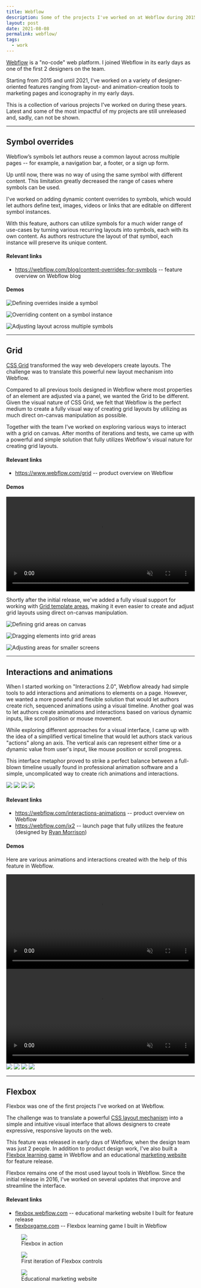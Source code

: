 ```yaml
---
title: Webflow
description: Some of the projects I've worked on at Webflow during 2015-2021
layout: post
date: 2021-08-08
permalink: webflow/
tags:
  - work
---
```


[Webflow](https://webflow.com) is a "no-code" web platform. I joined Webflow in
its early days as one of the first 2 designers on the team.

Starting from 2015 and until 2021, I've worked on a variety of designer-oriented
features ranging from layout- and animation-creation tools to marketing pages
and iconography in my early days.

This is a collection of various projects I've worked on during these years.
Latest and some of the most impactful of my projects are still unreleased and,
sadly, can not be shown.

---

## Symbol overrides

Webflow’s symbols let authors reuse a common layout across multiple pages -- for
example, a navigation bar, a footer, or a sign up form.

Up until now, there was no way of using the same symbol with different content.
This limitation greatly decreased the range of cases where symbols can be used.

I've worked on adding dynamic content overrides to symbols, which would let
authors define text, images, videos or links that are editable on different
symbol instances.

With this feature, authors can utilize symbols for a much wider range of
use-cases by turning various recurring layouts into symbols, each with its own
content. As authors restructure the layout of that symbol, each instance will
preserve its unique content.

#### Relevant links

- <https://webflow.com/blog/content-overrides-for-symbols> -- feature overview
  on Webflow blog

#### Demos

![Defining overrides inside a symbol](/img/about/webflow-symbols-1.gif)

![Overriding content on a symbol instance](/img/about/webflow-symbols-2.gif)

![Adjusting layout across multiple symbols](/img/about/webflow-symbols-3.gif)

---

## Grid

[CSS Grid](https://developer.mozilla.org/en-US/docs/Web/CSS/CSS_Grid_Layout)
transformed the way web developers create layouts. The challenge was to
translate this powerful new layout mechanism into Webflow.

Compared to all previous tools designed in Webflow where most properties of an
element are adjusted via a panel, we wanted the Grid to be different. Given the
visual nature of CSS Grid, we felt that Webflow is the perfect medium to create
a fully visual way of creating grid layouts by utilizing as much direct
on-canvas manipulation as possible.

Together with the team I've worked on exploring various ways to interact with a
grid on canvas. After months of iterations and tests, we came up with a powerful
and simple solution that fully utilizes Webflow's visual nature for creating
grid layouts.

#### Relevant links

- <https://www.webflow.com/grid> -- product overview on Webflow

#### Demos

<video controls autoplay loop muted width="100%">
    <source src='/img/about/webflow-grid.mp4' />
</video>

Shortly after the initial release, we've added a fully visual support for
working with
[Grid template areas](https://developer.mozilla.org/en-US/docs/Web/CSS/CSS_Grid_Layout/Grid_Template_Areas),
making it even easier to create and adjust grid layouts using direct on-canvas
manipulation.

![Defining grid areas on canvas](/img/about/webflow-grid-areas-1.gif)

![Dragging elements into grid areas](/img/about/webflow-grid-areas-2.gif)

![Adjusting areas for smaller screens](/img/about/webflow-grid-areas-3.gif)

---

## Interactions and animations

When I started working on "Interactions 2.0", Webflow already had simple tools
to add interactions and animations to elements on a page. However, we wanted a
more poweful and flexible solution that would let authors create rich, sequenced
animations using a visual timeline. Another goal was to let authors create
animations and interactions based on various dynamic inputs, like scroll
position or mouse movement.

While exploring different approaches for a visual interface, I came up with the
idea of a simplified vertical timeline that would let authors stack various
"actions" along an axis. The vertical axis can represent either time or a
dynamic value from user's input, like mouse position or scroll progress.

This interface metaphor proved to strike a perfect balance between a full-blown
timeline usually found in professional animation software and a simple,
uncomplicated way to create rich animations and interactions.

<div class="grid grid-cols-4 gap-4">
<img class="w-full" src="/img/about/webflow-ix-ui-click-actions.jpg">
<img class="w-full" src="/img/about/webflow-ix-ui-hover-actions.jpg">
<img class="w-full" src="/img/about/webflow-ix-ui-mouse-actions.jpg">
<img class="w-full" src="/img/about/webflow-ix-ui-scroll-actions.jpg">
</div>

#### Relevant links

- <https://webflow.com/interactions-animations> -- product overview on Webflow
- <https://webflow.com/ix2> -- launch page that fully utilizes the feature
  (designed by [Ryan Morrison](https://ryry.io))

#### Demos

Here are various animations and interactions created with the help of this
feature in Webflow.

<video controls autoplay loop muted width="100%">
    <source src='/img/about/webflow-ix.mp4' />
</video>

<video controls autoplay loop muted width="100%">
    <source src='/img/about/webflow-ix-easing.mp4' />
</video>

<div class="grid grid-cols-2 gap-4">
<img class="w-full border" src="/img/about/webflow-ix-cubes.gif">
<img class="w-full" src="/img/about/webflow-ix-parallax.gif">
<img class="w-full" src="/img/about/webflow-ix-demo.gif">
<img class="w-full" src="/img/about/webflow-ix-hover.gif">
</div>

---

## Flexbox

Flexbox was one of the first projects I've worked on at Webflow.

The challenge was to translate a powerful
[CSS layout mechanism](https://css-tricks.com/snippets/css/a-guide-to-flexbox/)
into a simple and intuitive visual interface that allows designers to create
expressive, responsive layouts on the web.

This feature was released in early days of Webflow, when the design team was
just 2 people. In addition to product design work, I've also built a
[Flexbox learning game](https://flexboxgame.com) in Webflow and an educational
[marketing website](https://flexbox.webflow.com) for feature release.

Flexbox remains one of the most used layout tools in Webflow. Since the initial
release in 2016, I've worked on several updates that improve and streamline the
interface.

#### Relevant links

- [flexbox.webflow.com](https://flexbox.webflow.com) -- educational marketing
  website I built for feature release
- [flexboxgame.com](https://www.flexboxgame.com/) -- Flexbox learning game I
  built in Webflow

<div class="grid grid-cols-2 gap-4">

<figure class="col-span-full">
<img src="/img/about/webflow-flexbox.gif">
<figcaption>Flexbox in action</figcaption>
</figure>

<figure>
<img src="/img/about/webflow-flexbox.webp">
<figcaption>First iteration of Flexbox controls</figcaption>
</figure>

<figure>
<img src="/img/about/webflow-flexbox-site.webp">
<figcaption>Educational marketing website</figcaption>
</figure>

</div>
